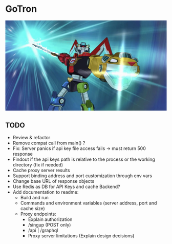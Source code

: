 # GoTron

![GoTron](gotron.webp)


## TODO

- Review & refactor
- Remove compat call from main() ?
- Fix: Server panics if api key file access fails -> must return 500 response
- Findout if the api keys path is relative to the process or the working directory (fix if needed)
- Cache proxy server results
- Support binding address and port customization through env vars
- Change base URL of response objects
- Use Redis as DB for API Keys and cache Backend?
- Add documentation to readme:
    - Build and run
    - Commands and environment variables (server address, port and cache size)
    - Proxy endpoints:
        - Explain authorization
        - /singup (POST only)
        - /api | /graphql
        - Proxy server limitations (Explain design decisions)